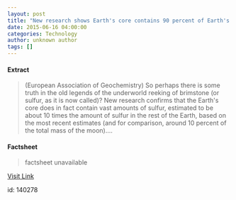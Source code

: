 ```yaml
---
layout: post
title: "New research shows Earth's core contains 90 percent of Earth's sulfur"
date: 2015-06-16 04:00:00
categories: Technology
author: unknown author
tags: []
---
```



#### Extract
>(European Association of Geochemistry) So perhaps there is some truth in the old legends of the underworld reeking of brimstone (or sulfur, as it is now called)? New research confirms that the Earth's core does in fact contain vast amounts of sulfur, estimated to be about 10 times the amount of sulfur in the rest of the Earth, based on the most recent estimates (and for comparison, around 10 percent of the total mass of the moon)....

#### Factsheet
>factsheet unavailable

[Visit Link](http://www.eurekalert.org/pub_releases/2015-06/eaog-nrs061515.php)

id:  140278


